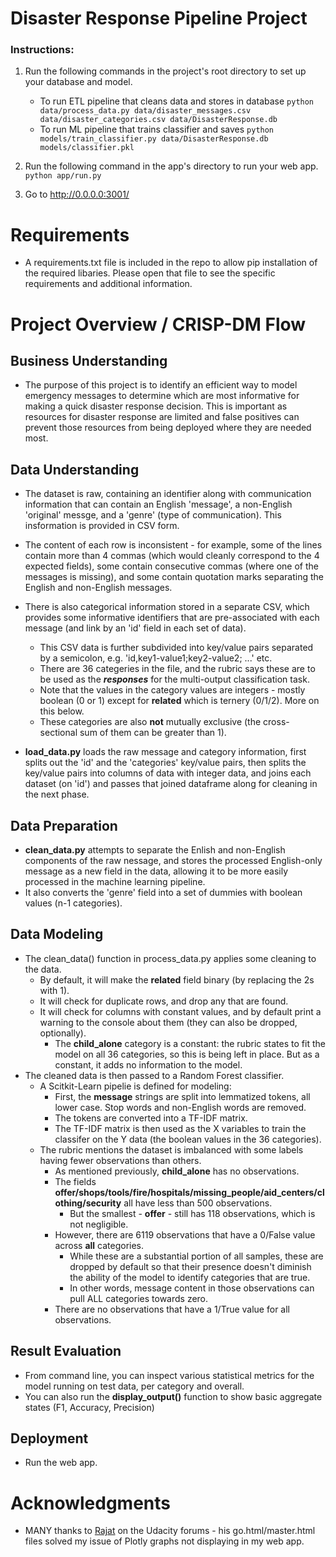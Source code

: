 # Disaster Response Pipeline Project

### Instructions:
1. Run the following commands in the project's root directory to set up your database and model.

    - To run ETL pipeline that cleans data and stores in database
        `python data/process_data.py data/disaster_messages.csv data/disaster_categories.csv data/DisasterResponse.db`
    - To run ML pipeline that trains classifier and saves
        `python models/train_classifier.py data/DisasterResponse.db models/classifier.pkl`

2. Run the following command in the app's directory to run your web app.
    `python app/run.py`

3. Go to http://0.0.0.0:3001/

# Requirements
- A requirements.txt file is included in the repo to allow pip installation of the required libaries. Please open that file to see the specific requirements and additional information.

# Project Overview / CRISP-DM Flow

## Business Understanding
- The purpose of this project is to identify an efficient way to model emergency messages to determine which are most informative for making a quick disaster response decision. This is important as resources for disaster response are limited and false positives can prevent those resources from being deployed where they are needed most.

## Data Understanding
- The dataset is raw, containing an identifier along with communication information that can contain an English 'message', a non-English 'original' messge, and a 'genre' (type of communication). This insformation is provided in CSV form.
- The content of each row is inconsistent - for example, some of the lines contain more than 4 commas (which would cleanly correspond to the 4 expected fields), some contain consecutive commas (where one of the messages is missing), and some contain quotation marks separating the English and non-English messages.
- There is also categorical information stored in a separate CSV, which provides some informative identifiers that are pre-associated with each message (and link by an 'id' field in each set of data).
    - This CSV data is further subdivided into key/value pairs separated by a semicolon, e.g. 'id,key1-value1;key2-value2; ...' etc.
    - There are 36 categeries in the file, and the rubric says these are to be used as the ***responses*** for the multi-output classification task.
    - Note that the values in the category values are integers - mostly boolean (0 or 1) except for **related** which is ternery (0/1/2). More on this below.
    - These categories are also **not** mutually exclusive (the cross-sectional sum of them can be greater than 1).

- **load_data.py** loads the raw message and category information, first splits out the 'id' and the 'categories' key/value pairs, then splits the key/value pairs into columns of data with integer data, and joins each dataset (on 'id') and passes that joined dataframe along for cleaning in the next phase.

## Data Preparation
- **clean_data.py** attempts to separate the Enlish and non-English components of the raw nessage, and stores the processed English-only message as a new field in the data, allowing it to be more easily processed in the machine learning pipeline.
- It also converts the 'genre' field into a set of dummies with boolean values (n-1 categories).

## Data Modeling
- The clean_data() function in process_data.py applies some cleaning to the data.
    - By default, it will make the **related** field binary (by replacing the 2s with 1).
    - It will check for duplicate rows, and drop any that are found.
    - It will check for columns with constant values, and by default print a warning to the console about them (they can also be dropped, optionally).
        - The **child_alone** category is a constant: the rubric states to fit the model on all 36 categories, so this is being left in place. But as a constant, it adds no information to the model.
- The cleaned data is then passed to a Random Forest classifier.
    - A Scitkit-Learn pipelie is defined for modeling:
        - First, the **message** strings are split into lemmatized tokens, all lower case. Stop words and non-English words are removed.
        - The tokens are converted into a TF-IDF matrix.
        - The TF-IDF matrix is then used as the X variables to train the classifer on the Y data (the boolean values in the 36 categories).
    - The rubric mentions the dataset is imbalanced with some labels having fewer observations than others.
        - As mentioned previously, **child_alone** has no observations.
        - The fields **offer/shops/tools/fire/hospitals/missing_people/aid_centers/clothing/security** all have less than 500 observations.
            - But the smallest - **offer** - still has 118 observations, which is not negligible.
        - However, there are 6119 observations that have a 0/False value across **all** categories.
            - While these are a substantial portion of all samples, these are dropped by default so that their presence doesn't diminish the ability of the model to identify categories that are true.
            - In other words, message content in those observations can pull ALL categories towards zero.
        - There are no observations that have a 1/True value for all observations.

## Result Evaluation
- From command line, you can inspect various statistical metrics for the model running on test data, per category and overall.
- You can also run the **display_output()** function to show basic aggregate states (F1, Accuracy, Precision)

## Deployment
- Run the web app.

# Acknowledgments
- MANY thanks to [Rajat](https://knowledge.udacity.com/questions/510253) on the Udacity forums - his go.html/master.html files solved my issue of Plotly graphs not displaying in my web app.